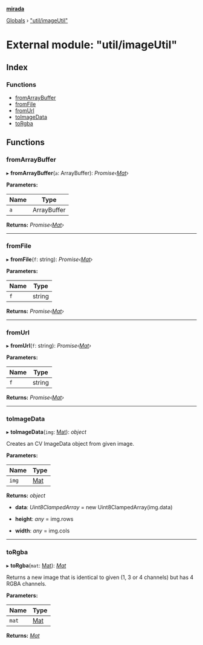 **[mirada](../README.md)**

[Globals](../README.md) › ["util/imageUtil"](_util_imageutil_.md)

# External module: "util/imageUtil"

## Index

### Functions

* [fromArrayBuffer](_util_imageutil_.md#fromarraybuffer)
* [fromFile](_util_imageutil_.md#fromfile)
* [fromUrl](_util_imageutil_.md#fromurl)
* [toImageData](_util_imageutil_.md#toimagedata)
* [toRgba](_util_imageutil_.md#torgba)

## Functions

###  fromArrayBuffer

▸ **fromArrayBuffer**(`a`: ArrayBuffer): *Promise‹[Mat](../classes/_types_opencv_mat_.mat.md)›*

**Parameters:**

Name | Type |
------ | ------ |
`a` | ArrayBuffer |

**Returns:** *Promise‹[Mat](../classes/_types_opencv_mat_.mat.md)›*

___

###  fromFile

▸ **fromFile**(`f`: string): *Promise‹[Mat](../classes/_types_opencv_mat_.mat.md)›*

**Parameters:**

Name | Type |
------ | ------ |
`f` | string |

**Returns:** *Promise‹[Mat](../classes/_types_opencv_mat_.mat.md)›*

___

###  fromUrl

▸ **fromUrl**(`f`: string): *Promise‹[Mat](../classes/_types_opencv_mat_.mat.md)›*

**Parameters:**

Name | Type |
------ | ------ |
`f` | string |

**Returns:** *Promise‹[Mat](../classes/_types_opencv_mat_.mat.md)›*

___

###  toImageData

▸ **toImageData**(`img`: [Mat](../classes/_types_opencv_mat_.mat.md)): *object*

Creates an CV ImageData object from given image.

**Parameters:**

Name | Type |
------ | ------ |
`img` | [Mat](../classes/_types_opencv_mat_.mat.md) |

**Returns:** *object*

* **data**: *Uint8ClampedArray* =  new Uint8ClampedArray(img.data)

* **height**: *any* =  img.rows

* **width**: *any* =  img.cols

___

###  toRgba

▸ **toRgba**(`mat`: [Mat](../classes/_types_opencv_mat_.mat.md)): *[Mat](../classes/_types_opencv_mat_.mat.md)*

Returns a new image that is identical to given (1, 3 or 4 channels)
but has 4 RGBA channels.

**Parameters:**

Name | Type |
------ | ------ |
`mat` | [Mat](../classes/_types_opencv_mat_.mat.md) |

**Returns:** *[Mat](../classes/_types_opencv_mat_.mat.md)*